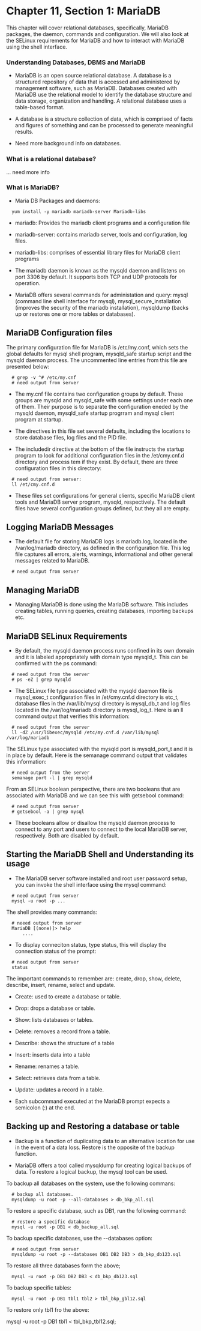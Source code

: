 # Chapter 11, Section 1: MariaDB

This chapter will cover relational databases, specifically, MariaDB packages, the daemon, commands and configuration. We will also look at the SELinux requirements for MariaDB and how to interact with MariaDB using the shell interface.

### Understanding Databases, DBMS and MariaDB

- MariaDB is an open source relational database. A database is a structured repository of data that is accessed and administered by management software, such as MariaDB. Databases created with MariaDB use the relational model to identify the database structure and data storage, organization and handling. A relational database uses a table-based format.

- A database is a structure collection of data, which is comprised of facts and figures of something and can be processed to generate meaningful results.

- Need more background info on databases.

### What is a relational database?

... need more info

### What is MariaDB?

- Maria DB Packages and daemons:

```
  yum install -y mariadb mariadb-server Mariadb-libs
```

- mariadb: Provides the mariadb client programs and a configuration file
- mariadb-server: contains mariadb server, tools and configuration, log files.
- mariadb-libs: comprises of essential library files for MariaDB client programs

- The mariadb daemon is known as the mysqld daemon and listens on port 3306 by default. It supports both TCP and UDP protocols for operation.

- MariaDB offers several commands for administation and query: mysql (command line shell interface for mysql), mysql_secure_installation (improves the security of the mariadb installation), mysqldump (backs up or restores one or more tables or databases).

## MariaDB Configuration files

The primary configuration file for MariaDB is /etc/my.conf, which sets the global defaults for mysql shell program, mysqld_safe startup script and the mysqld daemon process. The uncommented line entries from this file are presented below:

```
  # grep -v ^# /etc/my.cnf
  # need output from server
```

- The my.cnf file contains two configuration groups by default. These groups are mysqld and mysqld_safe with some settings under each one of them. Their purpose is to separate the configuration eneded by the mysqld daemon, mysqld_safe startup progrram and mysql client program at startup.

- The directives in this file set several defaults, including the locations to store database files, log files and the PID file.

- The includedir directive at the bottom of the file instructs the startup program to look for additional configuration files in the /et/cmy.cnf.d directory and process tem if they exist. By default, there are three configuration files in this directory:

```
  # need output from server:
  ll /et/cmy.cnf.d
```

- These files set configurations for general clients, specific MariaDB client tools and MariaDB server program, mysqld, respectively. The default files have several configuration groups defined, but they all are empty.

## Logging MariaDB Messages

- The default file for storing MariaDB logs is mariadb.log, located in the /var/log/mariadb directory, as defined in the configuration file. This log file captures all errors, alerts, warnings, informational and other general messages related to MariaDB.

```
  # need output from server
```

## Managing MariaDB

- Managing MariaDB is done using the MariaDB software. This includes creating tables, running queries, creating databases, importing backups etc.

## MariaDB SELinux Requirements

- By default, the mysqld daemon process runs confined in its own domain and it is labeled appropriately with domain type mysqld_t. This can be confirmed with the ps command:

```
  # need output from the server
  # ps -eZ | grep mysqld
```

- The SELinux file type associated with the mysqld daemon file is mysql_exec_t configuration files in /et/cmy.cnf.d directory is etc_t, database files in the /var/lib/mysql directory is mysql_db_t and log files located in the /var/log/mariadb directory is mysql_log_t. Here is an ll command output that verifies this information:

```
  # need output from the server
  ll -dZ /usr/libexec/mysqld /etc/my.cnf.d /var/lib/mysql /var/log/mariadb
```

The SELinux type associated with the mysqld port is mysqld_port_t and it is in place by default. Here is the semanage command output that validates this information:

```
  # need output from the server
  semanage port -l | grep mysqld
```

From an SELinux boolean perspective, there are two booleans that are associated with MariaDB and we can see this with getsebool command:

```
  # need output from server
  # getsebool -a | grep mysql
```

- These booleans allow or disallow the mysqld daemon process to connect to any port and users to connect to the local MariaDB server, respectively. Both are disabled by default.

## Starting the MariaDB Shell and Understanding its usage

- The MariaDB server software installed and root user password setup, you can invoke the shell interface using the mysql command:

```
  # need output from server
  mysql -u root -p ...
```

The shell provides many commands:

```
  # neeed output from server
  MariaDB [(none)]> help
      ....
```

- To display conneciton status, type status, this will display the connection status of the prompt:

```
  # need output from server
  status
```

The important commands to remember are: create, drop, show, delete, describe, insert, rename, select and update.
- Create: used to create a database or table.
- Drop: drops a database or table.
- Show: lists databases or tables.
- Delete: removes a record from a table.
- Describe: shows the structure of a table
- Insert: inserts data into a table
- Rename: renames a table.
- Select: retrieves data from a table.
- Update: updates a record in a table.

- Each subcommand executed at the MariaDB prompt expects a semicolon (:) at the end.

## Backing up and Restoring a database or table

- Backup is a function of duplicating data to an alternative location for use in the event of a data loss. Restore is the opposite of the backup function.

- MariaDB offers a tool called mysqldump for creating logical backups of data. To restore a logical backup, the mysql tool can be used.

To backup all databases on the system, use the following commans:

```
  # backup all databases.
  mysqldump -u root -p --all-databases > db_bkp_all.sql
```

To restore a specific database, such as DB1, run the following command:

```
  # restore a specific database
  mysql -u root -p DB1 < db_backup_all.sql
```

To backup specific databases, use the --databases option:

```
  # need output from server
  mysqldump -u root -p --databases DB1 DB2 DB3 > db_bkp_db123.sql
```

To restore all three databases form the above;

```
  mysql -u root -p DB1 DB2 DB3 < db_bkp_db123.sql
```

To backup specific tables:

```
  mysql -u root -p DB1 tbl1 tbl2 > tbl_bkp_gbl12.sql
```

To restore only tbl1 fro the above:

mysql -u root -p DB1 tbl1 < tbl_bkp_tbl12.sql; 
